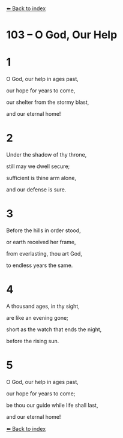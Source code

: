 [⬅️ Back to index](../README.md)

# 103 – O God, Our Help





# 1

O God, our help in ages past,

our hope for years to come,

our shelter from the stormy blast,

and our eternal home!



# 2

Under the shadow of thy throne,

still may we dwell secure;

sufficient is thine arm alone,

and our defense is sure.



# 3

Before the hills in order stood,

or earth received her frame,

from everlasting, thou art God,

to endless years the same.



# 4

A thousand ages, in thy sight,

are like an evening gone;

short as the watch that ends the night,

before the rising sun.



# 5

O God, our help in ages past,

our hope for years to come;

be thou our guide while life shall last,

and our eternal home!

[⬅️ Back to index](../README.md)
